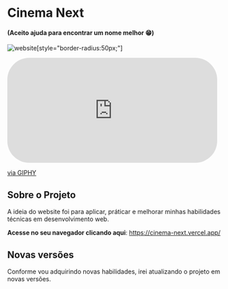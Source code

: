 # Cinema Next 
#### (Aceito ajuda para encontrar um nome melhor 😁)


![website](https://github.com/FilipiRafael/cinema-next/blob/master/public/webapp.gif)[style="border-radius:50px;"]

<iframe src="https://giphy.com/embed/LuROm9cDfPHsCec0Q6" width="480" height="240" frameBorder="0" class="giphy-embed" style="border-radius:50px" allowFullScreen></iframe><p><a href="https://giphy.com/gifs/LuROm9cDfPHsCec0Q6">via GIPHY</a></p>

## Sobre o Projeto
A ideia do website foi para aplicar, práticar e melhorar minhas habilidades técnicas em desenvolvimento web. 

**Acesse no seu navegador clicando aqui**: https://cinema-next.vercel.app/

## Novas versões
Conforme vou adquirindo novas habilidades, irei atualizando o projeto em novas versões. 